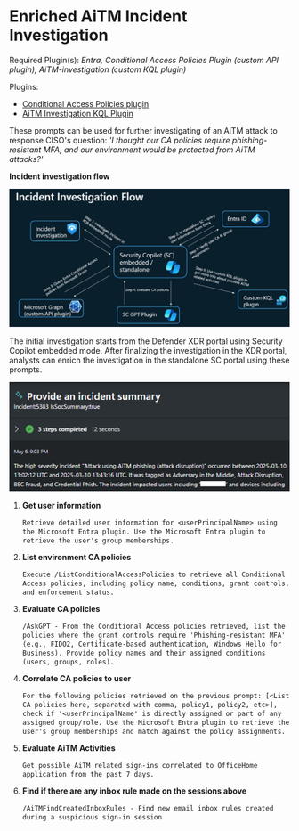 # Enriched AiTM Incident Investigation

Required Plugin(s): *Entra, Conditional Access Policies Plugin (custom API plugin), AiTM-investigation (custom KQL plugin)*

Plugins:
- [Conditional Access Policies plugin](https://github.com/samilamppu/SecurityCopilot/blob/main/Plugins/API/EIDCAP-API.yaml)
- [AiTM Investigation KQL Plugin](https://github.com/samilamppu/SecurityCopilot/blob/main/Plugins/KQL/KQL_AiTMInvestigation.yaml)


These prompts can be used for further investigating of an AiTM attack to response CISO's question: *'I thought our CA policies require phishing-resistant MFA, and our environment would be protected from AiTM attacks?'*

**Incident investigation flow**

![Incident investigation flow](https://raw.githubusercontent.com/samilamppu/SecurityCopilot/main/Media/Flow.png)

The initial investigation starts from the Defender XDR portal using Security Copilot embedded mode. After finalizing the investigation in the XDR portal, analysts can enrich the investigation in the standalone SC portal using these prompts.

![Incident summary](https://raw.githubusercontent.com/samilamppu/SecurityCopilot/main/Media/IncidentSummary.png)

1. **Get user information**
    ```
    Retrieve detailed user information for <userPrincipalName> using the Microsoft Entra plugin. Use the Microsoft Entra plugin to retrieve the user's group memberships.
    ```

2. **List environment CA policies**
    ```
    Execute /ListConditionalAccessPolicies to retrieve all Conditional Access policies, including policy name, conditions, grant controls, and enforcement status.
    ```

3. **Evaluate CA policies**
    ```
    /AskGPT - From the Conditional Access policies retrieved, list the policies where the grant controls require 'Phishing-resistant MFA' (e.g., FIDO2, Certificate-based authentication, Windows Hello for Business). Provide policy names and their assigned conditions (users, groups, roles).
    ```

4. **Correlate CA policies to user**
    ```
    For the following policies retrieved on the previous prompt: [<List CA policies here, separated with comma, policy1, policy2, etc>], check if '<userPrincipalName' is directly assigned or part of any assigned group/role. Use the Microsoft Entra plugin to retrieve the user's group memberships and match against the policy assignments.
    ```

5. **Evaluate AiTM Activities**
    ```
    Get possible AiTM related sign-ins correlated to OfficeHome application from the past 7 days.
    ```

6. **Find if there are any inbox rule made on the sessions above**
    ```
    /AiTMFindCreatedInboxRules - Find new email inbox rules created during a suspicious sign-in session
    ```